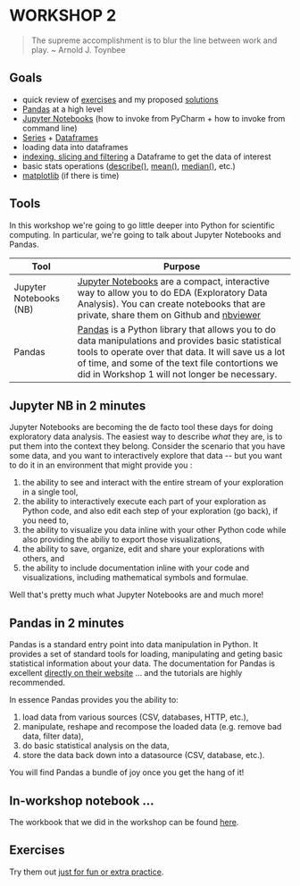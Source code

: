 # WORKSHOP 2
> The supreme accomplishment is to blur the line between work and play. ~ Arnold J. Toynbee

## Goals
* quick review of [exercises](https://github.com/NCAR/SOARS2016_DataWorkshops/tree/master/workshop/1/exercises) and my proposed [solutions]((https://github.com/NCAR/SOARS2016_DataWorkshops/tree/master/workshop/1/exercises/solutions.py))
* [Pandas](https://pandas.pydata.org) at a high level
* [Jupyter Notebooks](https://jupyter.org) (how to invoke from PyCharm + how to invoke from command line)
* [Series](http://pandas.pydata.org/pandas-docs/stable/dsintro.html#series) + [Dataframes](http://pandas.pydata.org/pandas-docs/stable/dsintro.html#dataframe)
* loading data into dataframes
* [indexing, slicing and filtering](http://pandas.pydata.org/pandas-docs/stable/indexing.html#indexing-and-selecting-data) a Dataframe to get the data of interest
* basic stats operations ([describe()](http://pandas.pydata.org/pandas-docs/stable/generated/pandas.DataFrame.describe.html#pandas.DataFrame.describe), [mean()](http://pandas.pydata.org/pandas-docs/stable/generated/pandas.DataFrame.mean.html#pandas.DataFrame.mean), [median()](http://pandas.pydata.org/pandas-docs/stable/generated/pandas.DataFrame.median.html#pandas.DataFrame.median), etc.)
* [matplotlib](http://matplotlib.org/) (if there is time)


## Tools
In this workshop we're going to go little deeper into Python for scientific computing.  In particular, we're going to talk about Jupyter Notebooks and Pandas.


| Tool | Purpose |
|------|---------|
|Jupyter Notebooks (NB)|[Jupyter Notebooks](https://jupyter.org) are a compact, interactive way to allow you to do EDA (Exploratory Data Analysis).  You can create notebooks that are private, share them on Github and [nbviewer](http://nbviewer.jupyter.org/)|
|Pandas|[Pandas](http://pandas.pydata.org/) is a Python library that allows you to do data manipulations and provides basic statistical tools to operate over that data.  It will save us a lot of time, and some of the text file contortions we did in Workshop 1 will not longer be necessary. |

## Jupyter NB in 2 minutes
Jupyter Notebooks are becoming the de facto tool these days for doing exploratory data analysis.  The easiest way to describe _what_ they are, is to put them into the context they belong.  Consider the scenario that you have some data, and you want to interactively explore that data -- but you want to do it in an environment that might provide you :

1. the ability to see and interact with the entire stream of your exploration in a single tool,
2. the ability to interactively execute each part of your exploration as Python code, and also edit each step of your exploration (go back), if you need to,
3. the ability to visualize you data inline with your other Python code while also providing the abiliy to export those visualizations,
4. the ability to save, organize, edit and share your explorations with others, and
5. the ability to include documentation inline with your code and visualizations, including mathematical symbols and formulae.

Well that's pretty much what Jupyter Notebooks are and much more!


## Pandas in 2 minutes
Pandas is a standard entry point into data manipulation in Python.  It provides a set of standard tools for loading, manipulating and geting basic statistical information about your data.  The documentation for Pandas is excellent [directly on their website](http://pandas.pydata.org) ... and the tutorials are highly recommended.

In essence Pandas provides you the ability to:

1. load data from various sources (CSV, databases, HTTP, etc.),
2. manipulate, reshape and recompose the loaded data (e.g. remove bad data, filter data),
3. do basic statistical analysis on the data,
4. store the data back down into a datasource (CSV, database, etc.).

You will find Pandas a bundle of joy once you get the hang of it!

## In-workshop notebook ...
The workbook that we did in the workshop can be found [here](./code/in_workshop_explorations.ipynb).

## Exercises
Try them out [just for fun or extra practice](./exercises/).
